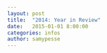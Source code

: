 ```yaml
---
layout: post
title:  "2014: Year in Review"
date:   2015-01-01 8:00:00
categories: infos
author: samypesse
---
```


